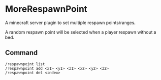 # MoreRespawnPoint
A minecraft server plugin to set multiple respawn points/ranges.

A random respawn point will be selected when a player respawn without a bed.
## Command
```minecraft
/respawnpoint list
/respawnpoint add <x1> <y1> <z1> <x2> <y2> <z2>
/respawnpoint del <index>
```
